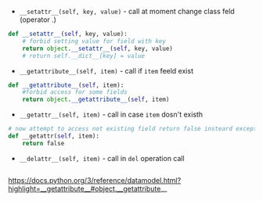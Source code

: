 

- `__setattr__(self, key, value)` - call at moment change class feld (operator .)
```python
def __setattr__(self, key, value):
	# forbid setting value for field with key
	return object.__setattr__(self, key, value)
	# return self.__dict__[key] = value
```

- `__getattribute__(self, item)` - call if `item` feeld exist
```python
def __getattribute__(self, item):
	#forbid access for some fields
	return object.__getattribute__(self, item)
```


- `__getattr__(self, item)` - call in case `item` dosn't existh
```python
# now attempt to access not existing field return false insteard exception
def __getattr(self, item):
	return false 
```

- `__delattr__(self, item)` - call in `del` operation call
```python

```

https://docs.python.org/3/reference/datamodel.html?highlight=__getattribute__#object.__getattribute__